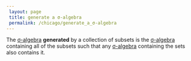```yaml
---
 layout: page
 title: generate a σ-algebra
 permalink: /chicago/generate_a_σ-algebra
---
```

The [σ-algebra](https://mathgloss.github.io/MathGloss/σ-algebra) **generated** by a collection of subsets is the [σ-algebra](https://mathgloss.github.io/MathGloss/σ-algebra) containing all of the subsets such that any [σ-algebra](https://mathgloss.github.io/MathGloss/σ-algebra) containing the sets also contains it.